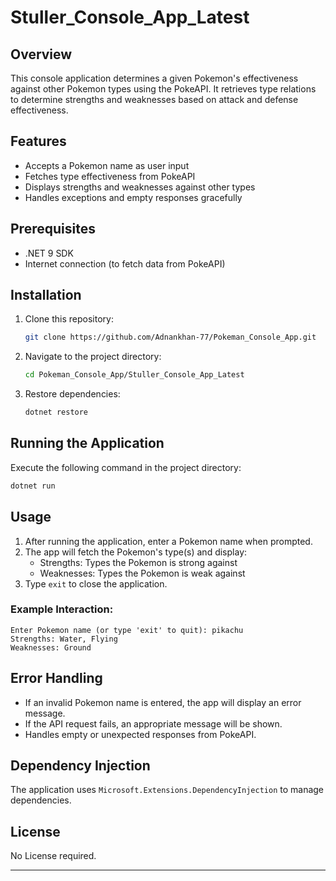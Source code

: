 # Stuller_Console_App_Latest

## Overview
This console application determines a given Pokemon's effectiveness against other Pokemon types using the PokeAPI. It retrieves type relations to determine strengths and weaknesses based on attack and defense effectiveness.

## Features
- Accepts a Pokemon name as user input
- Fetches type effectiveness from PokeAPI
- Displays strengths and weaknesses against other types
- Handles exceptions and empty responses gracefully

## Prerequisites
- .NET 9 SDK
- Internet connection (to fetch data from PokeAPI)

## Installation
1. Clone this repository:
   ```sh
   git clone https://github.com/Adnankhan-77/Pokeman_Console_App.git
   ```
2. Navigate to the project directory:
   ```sh
   cd Pokeman_Console_App/Stuller_Console_App_Latest
   ```
3. Restore dependencies:
   ```sh
   dotnet restore
   ```

## Running the Application
Execute the following command in the project directory:
```sh
dotnet run
```

## Usage
1. After running the application, enter a Pokemon name when prompted.
2. The app will fetch the Pokemon's type(s) and display:
   - Strengths: Types the Pokemon is strong against
   - Weaknesses: Types the Pokemon is weak against
3. Type `exit` to close the application.

### Example Interaction:
```
Enter Pokemon name (or type 'exit' to quit): pikachu
Strengths: Water, Flying
Weaknesses: Ground
```

## Error Handling
- If an invalid Pokemon name is entered, the app will display an error message.
- If the API request fails, an appropriate message will be shown.
- Handles empty or unexpected responses from PokeAPI.

## Dependency Injection
The application uses `Microsoft.Extensions.DependencyInjection` to manage dependencies.

## License
No License required.

-----------

